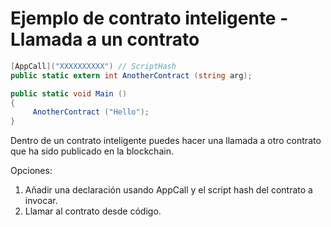 # Ejemplo de contrato inteligente - Llamada a un contrato

```c#
[AppCall]("XXXXXXXXXX") // ScriptHash
public static extern int AnotherContract (string arg);

public static void Main ()
{
     AnotherContract ("Hello");
}
```

Dentro de un contrato inteligente puedes hacer una llamada a otro contrato que ha sido publicado en la blockchain.

Opciones:

1. Añadir una declaración usando AppCall y el script hash del contrato a invocar.
2. Llamar al contrato desde código.

